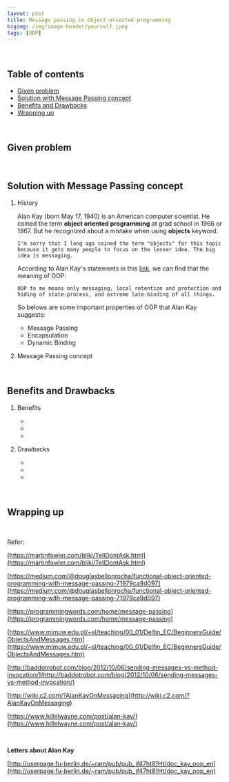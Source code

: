 ```yaml
---
layout: post
title: Message passing in Object-oriented programming
bigimg: /img/image-header/yourself.jpeg
tags: [OOP]
---
```





<br>

## Table of contents
- [Given problem](#given-problem)
- [Solution with Message Passing concept](#solution-with-message-passing-concept)
- [Benefits and Drawbacks](#benefits-and-drawbacksG)
- [Wrapping up](#wrapping-up)




<br>

## Given problem






<br>

## Solution with Message Passing concept

1. History

    Alan Kay (born May 17, 1940) is an American computer scientist. He coined the term **object oriented programming** at grad school in 1966 or 1967. But he recognized about a mistake when using **objects** keyword.

    ```
    I'm sorry that I long ago coined the term "objects" for this topic because it gets many people to focus on the lesser idea. The big idea is messaging.
    ```

    According to Alan Kay's statements in this [link](http://userpage.fu-berlin.de/~ram/pub/pub_jf47ht81Ht/doc_kay_oop_en), we can find that the meaning of OOP:

    ```
    OOP to me means only messaging, local retention and protection and hiding of state-process, and extreme late-binding of all things.
    ```

    So belows are some important properties of OOP that Alan Kay suggests:
    - Message Passing
    - Encapsulation
    - Dynamic Binding

2. Message Passing concept

    


<br>

## Benefits and Drawbacks

1. Benefits

    - 
    - 
    - 

2. Drawbacks

    - 
    - 
    - 

<br>

## Wrapping up




<br>

Refer:

[https://martinfowler.com/bliki/TellDontAsk.html](https://martinfowler.com/bliki/TellDontAsk.html)

[https://medium.com/@douglasbellonrocha/functional-object-oriented-programming-with-message-passing-71979ca9d097](https://medium.com/@douglasbellonrocha/functional-object-oriented-programming-with-message-passing-71979ca9d097)

[https://programmingwords.com/home/message-passing](https://programmingwords.com/home/message-passing)

[https://www.mimuw.edu.pl/~sl/teaching/00_01/Delfin_EC/BeginnersGuide/ObjectsAndMessages.htm](https://www.mimuw.edu.pl/~sl/teaching/00_01/Delfin_EC/BeginnersGuide/ObjectsAndMessages.htm)

[http://baddotrobot.com/blog/2012/10/06/sending-messages-vs-method-invocation/](http://baddotrobot.com/blog/2012/10/06/sending-messages-vs-method-invocation/)

[http://wiki.c2.com/?AlanKayOnMessaging](http://wiki.c2.com/?AlanKayOnMessaging)

[https://www.hillelwayne.com/post/alan-kay/](https://www.hillelwayne.com/post/alan-kay/)

<br>

**Letters about Alan Kay**

[http://userpage.fu-berlin.de/~ram/pub/pub_jf47ht81Ht/doc_kay_oop_en](http://userpage.fu-berlin.de/~ram/pub/pub_jf47ht81Ht/doc_kay_oop_en)